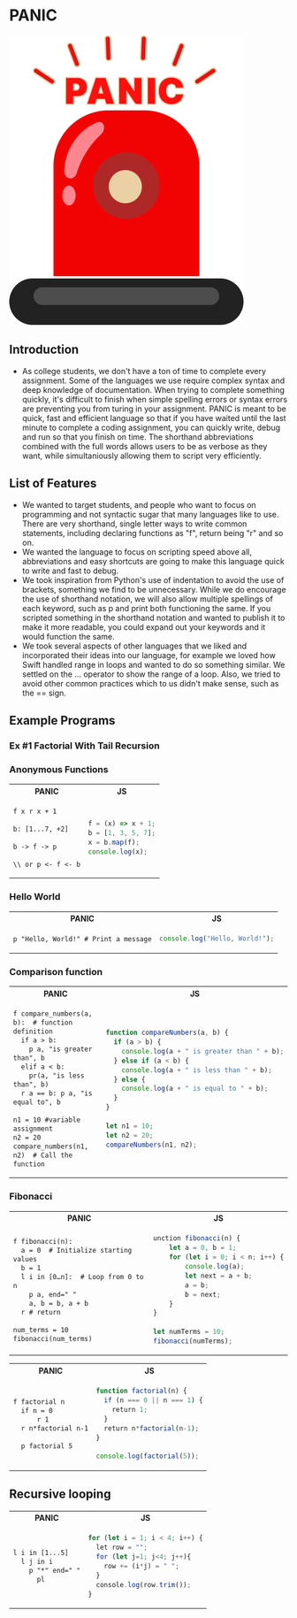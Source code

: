 # PANIC

![alt text](docs/logo.png)

## Introduction

- As college students, we don't have a ton of time to complete every assignment. Some of the languages we use require complex syntax and deep knowledge of documentation. When trying to complete something quickly, it's difficult to finish when simple spelling errors or syntax errors are preventing you from turing in your assignment. PANIC is meant to be quick, fast and efficient language so that if you have waited until the last minute to complete a coding assignment, you can quickly write, debug and run so that you finish on time. The shorthand abbreviations combined with the full words allows users to be as verbose as they want, while simultaniously allowing them to script very efficiently.

## List of Features

  - We wanted to target students, and people who want to focus on programming and not syntactic sugar that many languages like to use. There are very shorthand, single letter ways to write common statements, including declaring functions as "f", return being "r" and so on.
  - We wanted the language to focus on scripting speed above all, abbreviations and easy shortcuts are going to make this language quick to write and fast to debug.
  - We took inspiration from Python's use of indentation to avoid the use of brackets, something we find to be unnecessary. While we do encourage the use of shorthand notation, we will also allow multiple spellings of each keyword, such as p and print both functioning the same. If you scripted something in the shorthand notation and wanted to publish it to make it more readable, you could expand out your keywords and it would function the same.
  - We took several aspects of other languages that we liked and incorporated their ideas into our language, for example we loved how Swift handled range in loops and wanted to do so something similar. We settled on the ... operator to show the range of a loop. Also, we tried to avoid other common practices which to us didn't make sense, such as the == sign.

## Example Programs

### Ex #1 Factorial With Tail Recursion

### Anonymous Functions

<table>
<tr> <th>PANIC</th><th>JS</th><tr>
</tr>
<td>

```PANIC
f x r x + 1

b: [1...7, +2]

b -> f -> p

\\ or p <- f <- b

```

</td>
<td>

```javascript
f = (x) => x + 1;
b = [1, 3, 5, 7];
x = b.map(f);
console.log(x);
```

</td>
</table>

### Hello World

<table>
<tr> <th>PANIC</th><th>JS</th><tr>
</tr>
<td>

```PANIC
p "Hello, World!" # Print a message

```

</td>
<td>

```javascript
console.log("Hello, World!");
```

</td>
</table>

### Comparison function

<table>
<tr> <th>PANIC</th><th>JS</th><tr>
</tr>
<td>

```PANIC
f compare_numbers(a, b):  # function definition
  if a > b:
    p a, "is greater than", b
  elif a < b:
    pr(a, "is less than", b)
  r a == b: p a, "is equal to", b

n1 = 10 #variable assignment
n2 = 20
compare_numbers(n1, n2)  # Call the function
```

</td>
<td>

```javascript
function compareNumbers(a, b) {
  if (a > b) {
    console.log(a + " is greater than " + b);
  } else if (a < b) {
    console.log(a + " is less than " + b);
  } else {
    console.log(a + " is equal to " + b);
  }
}

let n1 = 10;
let n2 = 20;
compareNumbers(n1, n2);
```

</td>
</table>

### Fibonacci

<table>
<tr> <th>PANIC</th><th>JS</th><tr>
</tr>
<td>

```PANIC
f fibonacci(n):
  a = 0  # Initialize starting values
  b = 1
  l i in [0…n]:  # Loop from 0 to n
    p a, end=" "
    a, b = b, a + b
  r # return

num_terms = 10
fibonacci(num_terms)
```

</td>
<td>

```javascript
unction fibonacci(n) {
    let a = 0, b = 1;
    for (let i = 0; i < n; i++) {
        console.log(a);
        let next = a + b;
        a = b;
        b = next;
    }
}

let numTerms = 10;
fibonacci(numTerms);
```

</td>
</table>

<table>
<tr> <th>PANIC</th><th>JS</th><tr>
</tr>
<td>

```PANIC
f factorial n
  if n = 0
      r 1
  r n*factorial n-1

  p factorial 5
```
</td>
<td>

```javascript
function factorial(n) {
  if (n === 0 || n === 1) {
    return 1;
  }
  return n*factorial(n-1);
}

console.log(factorial(5));
```
</td>
</table>

## Recursive looping

<table>
<tr> <th>PANIC</th><th>JS</th><tr>
</tr>
<td>

```PANIC
l i in [1...5]
  l j in i
    p "*" end=" "
      pl
```
</td>
<td>

```javascript
for (let i = 1; i < 4; i++) {
  let row = "";
  for (let j=1; j<4; j++){
    row += (i*j) = " ";
  }
  console.log(row.trim());
}
```
</td>
</table>
